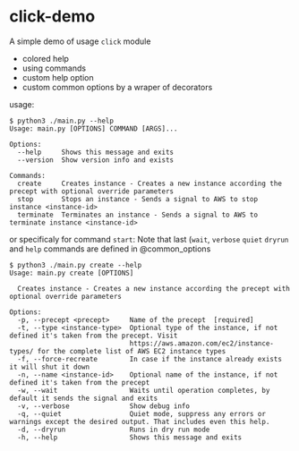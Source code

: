 # click-demo


A simple demo of usage `click` module
- colored help
- using commands
- custom help option
- custom common options by a wraper of decorators

usage: 
```
$ python3 ./main.py --help
Usage: main.py [OPTIONS] COMMAND [ARGS]...

Options:
  --help     Shows this message and exits
  --version  Show version info and exists

Commands:
  create     Creates instance - Creates a new instance according the precept with optional override parameters
  stop       Stops an instance - Sends a signal to AWS to stop instance <instance-id>
  terminate  Terminates an instance - Sends a signal to AWS to terminate instance <instance-id>
```

or specificaly for command `start`:
Note that last (`wait`, `verbose` `quiet` `dryrun` and `help` commands are defined in @common_options
```
$ python3 ./main.py create --help
Usage: main.py create [OPTIONS]

  Creates instance - Creates a new instance according the precept with optional override parameters

Options:
  -p, --precept <precept>     Name of the precept  [required]
  -t, --type <instance-type>  Optional type of the instance, if not defined it's taken from the precept. Visit
                              https://aws.amazon.com/ec2/instance-types/ for the complete list of AWS EC2 instance types
  -f, --force-recreate        In case if the instance already exists it will shut it down
  -n, --name <instance-id>    Optional name of the instance, if not defined it's taken from the precept
  -w, --wait                  Waits until operation completes, by default it sends the signal and exits
  -v, --verbose               Show debug info
  -q, --quiet                 Quiet mode, suppress any errors or warnings except the desired output. That includes even this help.                                                                                                
  -d, --dryrun                Runs in dry run mode                                                                                                                                                                                
  -h, --help                  Shows this message and exits   
  
```
